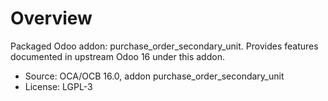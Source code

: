 # Overview

Packaged Odoo addon: purchase_order_secondary_unit. Provides features documented in upstream Odoo 16 under this addon.

- Source: OCA/OCB 16.0, addon purchase_order_secondary_unit
- License: LGPL-3
